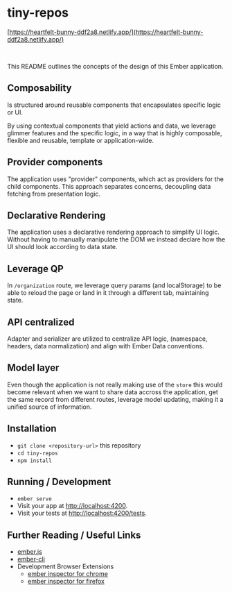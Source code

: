 # tiny-repos

[https://heartfelt-bunny-ddf2a8.netlify.app/](https://heartfelt-bunny-ddf2a8.netlify.app/)

<br>

This README outlines the concepts of the design of this Ember application.

## Composability

Is structured around reusable components that encapsulates specific logic or UI.

By using contextual components that yield actions and data, we leverage glimmer features and the specific logic, in a way that is highly composable, flexible and reusable, template or application-wide.

## Provider components

The application uses "provider" components, which act as providers for the child components. This approach separates concerns, decoupling data fetching from presentation logic.

## Declarative Rendering

The application uses a declarative rendering approach to simplify UI logic. Without having to manually manipulate the DOM we instead declare how the UI should look according to data state.

## Leverage QP

In `/organization` route, we leverage query params (and localStorage) to be able to reload the page or land in it through a different tab, maintaining state.

## API centralized

Adapter and serializer are utilized to centralize API logic, (namespace, headers, data normalization) and align with Ember Data conventions.

## Model layer

Even though the application is not really making use of the `store` this would become relevant when we want to share data accross the application, get the same record from different routes, leverage model updating, making it a unified source of information.

## Installation

- `git clone <repository-url>` this repository
- `cd tiny-repos`
- `npm install`

## Running / Development

- `ember serve`
- Visit your app at [http://localhost:4200](http://localhost:4200).
- Visit your tests at [http://localhost:4200/tests](http://localhost:4200/tests).

## Further Reading / Useful Links

- [ember.js](https://emberjs.com/)
- [ember-cli](https://cli.emberjs.com/release/)
- Development Browser Extensions
  - [ember inspector for chrome](https://chrome.google.com/webstore/detail/ember-inspector/bmdblncegkenkacieihfhpjfppoconhi)
  - [ember inspector for firefox](https://addons.mozilla.org/en-US/firefox/addon/ember-inspector/)
